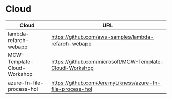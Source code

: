 # Cloud

| Cloud  |                          URL                                                             |
|--------|------------------------------------------------------------------------------------------|
|lambda-refarch-webapp|https://github.com/aws-samples/lambda-refarch-webapp|
|MCW-Template-Cloud-Workshop|https://github.com/microsoft/MCW-Template-Cloud-Workshop|
|azure-fn-file-process-hol|https://github.com/JeremyLikness/azure-fn-file-process-hol|












